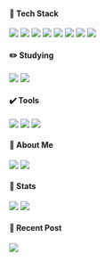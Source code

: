 <div align=left>
<h4>🚀 Tech Stack</h4>
<!-- 	      <h3>📚 Mainly focused 📚</h3> -->
<img src="https://img.shields.io/badge/JavaScript-F7DF1E?style=flat-circle&logo=JavaScript&logoColor=white" />
<img src = "https://img.shields.io/badge/React-20232A?style=flat-circle&logo=react&logoColor=61DAFB" />
<img src = "https://img.shields.io/badge/React Native-0088CC?style=flat-circle&logo=react&logoColor=61DAFB" />
<img src="https://img.shields.io/badge/TypeScript-007ACC?style=flat-circle&logo=typescript&logoColor=white"/>
<img src="https://img.shields.io/badge/HTML5-E34F26?style=flat-circle&logo=html5&logoColor=white" />
<img src = "https://img.shields.io/badge/Sass-CC6699?style=flat-circle&logo=sass&logoColor=white" />
<img src="https://img.shields.io/badge/CSS3-1572B6?style=flat-circle&logo=css3&logoColor=white"/>
<img src="https://img.shields.io/badge/Tailwind CSS-06B6D4?style=flat-circle&logo=Tailwind CSS&logoColor=white"/>

 <br/>

<h4>✏️ Studying</h4>
 <img src = "https://img.shields.io/badge/Node.js-43853D?style=flat-circle&logo=node.js&logoColor=white" />
 <img src = "https://img.shields.io/badge/Next.js-000000?style-flat-circle&logo=next.js&logoColor=white"/>
<br>

<h4>✔️ Tools</h4>
<img src="https://img.shields.io/badge/Visual%20Studio%20Code-007ACC?style=flat-circle&logo=VisualStudioCode&logoColor=white" />
<img src="https://img.shields.io/badge/GitHub-181717?style=flat-circle&logo=GitHub&logoColor=white" />
<img src="https://img.shields.io/badge/tableau-E97627?style=flat-circle&logo=tableau&logoColor=white" />
<br />

<h4>🎨 About Me</h4>
<a href="mailto:sally392198@gmail.com"><img src="https://img.shields.io/badge/Mail-D3FB52?style=flat-circle&logo=Gmail&logoColor=white" /></a>
<a href="https://velog.io/@sally3921"><img src="https://img.shields.io/badge/Blog-00B274?style=flat-circlee&logo=microdotblog&logoColor=white" /></a>
<br />
 
<h4> 🏅 Stats </h4> 
<img src="https://github-readme-stats.vercel.app/api/top-langs/?username=MinJeonng&layout=compact&title_color=000000&text_color=000000"/>
<img src="https://github-readme-stats.vercel.app/api?username=MinJeonng&theme=vue&show_icons=true"/> 


<h4> 📌 Recent Post <h4/>
<!--  나중에 보여주고 싶은 벨로그 페이지만 딱 있다면 아래꺼 쓰기 -->
<!--  [![Velog's GitHub stats](https://velog-readme-stats.vercel.app/api?name=벨로그아이디)](벨로그링크) -->
<a href="https://velog-readme-stats.vercel.app/api/redirect?name=sally3921"><img src="https://velog-readme-stats.vercel.app/api?name=sally3921" /></a>
<br />

</div>

 
 <!--
<a href="https://hits.seeyoufarm.com"><img src="https://hits.seeyoufarm.com/api/count/incr/badge.svg?url=https%3A%2F%2Fgithub.com%2FMinJeonng&count_bg=%2379C83D&title_bg=%23555555&icon=&icon_color=%23E7E7E7&title=hits&edge_flat=false"/></a>]
-->



